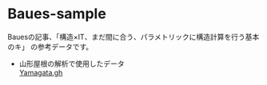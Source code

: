 # Baues-sample

Bauesの記事、「構造×IT、まだ間に合う、パラメトリックに構造計算を行う基本のキ」 の参考データです。

+ 山形屋根の解析で使用したデータ  
[Yamagata.gh](https://github.com/hrntsm/Baues-sample/raw/master/Yamagata.gh)
